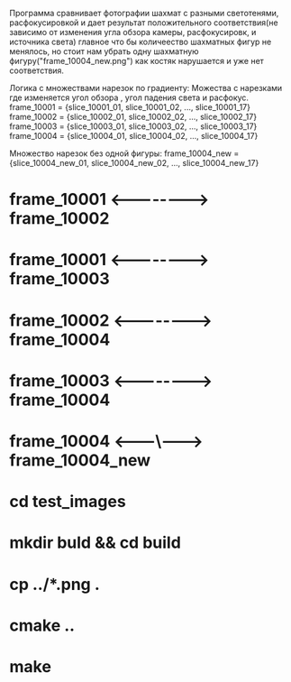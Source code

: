 Программа сравнивает фотографии шахмат с разными светотенями, расфокусировкой и дает результат положительного соответствия(не зависимо от изменения угла обзора камеры, расфокусировк, и источника света)
главное что бы количеество шахматных фигур не менялось,
но стоит нам убрать одну шахматную фигуру("frame_10004_new.png") как костяк нарушается и уже нет соответствия.

Логика с множествами нарезок по градиенту:
Можества с нарезками где изменяется угол обзора , угол падения света и расфокус.
frame_10001 = {slice_10001_01, slice_10001_02, ..., slice_10001_17}
frame_10002 = {slice_10002_01, slice_10002_02, ..., slice_10002_17}
frame_10003 = {slice_10003_01, slice_10003_02, ..., slice_10003_17}
frame_10004 = {slice_10004_01, slice_10004_02, ..., slice_10004_17}

Множество нарезок без одной фигуры:
frame_10004_new = {slice_10004_new_01, slice_10004_new_02, ..., slice_10004_new_17}

# frame_10001 <--------> frame_10002
# frame_10001 <--------> frame_10003
# frame_10002 <--------> frame_10004
# frame_10003 <--------> frame_10004
# frame_10004 <---\\---> frame_10004_new

# cd test_images
# mkdir buld && cd build
# cp ../*.png .
# cmake ..
# make
